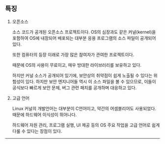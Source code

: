 ## 특징

1. 오픈소스

   소스 코드가 공개된 오픈소스 프로젝트이다. OS의 심장과도 같은 커널(kernel)을 포함하여 OS에 내장되어 배포되는 대부분 응용 프로그램의 소스 파일이 공개되어 있다.

   또한 컴퓨터의 등장 이래로 가장 많은 참여자가 관여한 프로젝트이다.

   때문에 OS의 사용이 무료이고, 매우 방대한 라이브러리를 보유하고 있다.

   하지만 커널 소스가 공개되어 있기에, 보안상의 취약점이 쉽게 노출될 수 있다는 위험성이 있다. 하지만 보안 엔지니어들 역시 이 소스 파일을 볼 수 있으므로, 이들이 공식보다 빠르게 보안 문제, 버그 관련 패치를 공개하며 대응하고 있다.

2. 고급 언어

   Linux 커널의 개발언어는 대부분이 C언어이고, 약간의 어셈블리어도 사용되었다. 때문에 하드웨어 이식성이 뛰어나다.

   하드웨어 자원 관리, 프로그램 실행, UI 제공 등의 OS 주요 작업을 고급 언어로 쉽게 다룰 수 있다는 장점이 있다.

---
